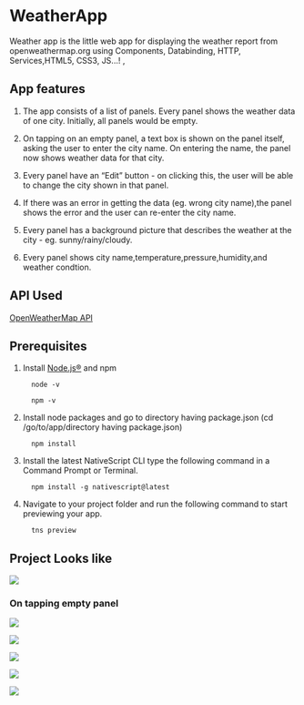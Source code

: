 # WeatherApp
Weather app is the little web app for displaying the weather report from openweathermap.org using Components, Databinding, HTTP, Services,HTML5, CSS3, JS...!
, 

## App features
1. The app consists of a list of panels. Every panel shows the weather data of one city. Initially, all panels would be empty.

2. On tapping on an empty panel, a text box is shown on the panel itself, asking the user to enter the city name. On entering the name, the panel now shows weather data for that city.

3. Every panel have an “Edit” button - on clicking this, the user will be able to change the city shown in that panel. 

4. If there was an error in getting the data (eg. wrong city name),the panel shows the error and the user can re-enter the city name.

5. Every panel has a background picture that describes the weather at the city - eg. sunny/rainy/cloudy.

6. Every panel shows city name,temperature,pressure,humidity,and weather condtion.
## API Used

[OpenWeatherMap API](https://openweathermap.org/)

## Prerequisites  
1. Install [Node.js®](https://nodejs.org/en/download) and npm
    ```
      node -v 
    ```
    ``` 
      npm -v
    ``` 
2. Install node packages and go to directory having package.json (cd /go/to/app/directory having package.json)
    ```
      npm install
    ```
3. Install the latest NativeScript CLI type the following command in a Command Prompt or Terminal.
    ```
      npm install -g nativescript@latest
    ```
4. Navigate to your project folder and run the following command to start previewing your app.
    ```
      tns preview
    ```
    
 ## Project Looks like  
![](HelloWorld/src/app/images/1.PNG)
### On tapping empty panel
![](HelloWorld/src/app/images/2.PNG)

![](HelloWorld/src/app/images/3.PNG)

![](HelloWorld/src/app/images/4.PNG)

![](HelloWorld/src/app/images/5.PNG)

![](HelloWorld/src/app/images/6.PNG)
